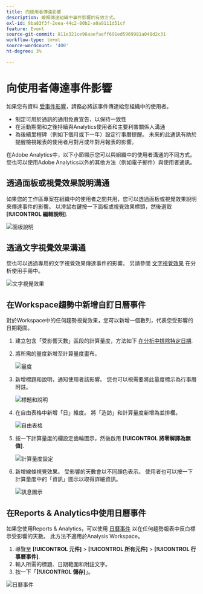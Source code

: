 ```yaml
---
title: 向使用者傳達影響
description: 瞭解傳達組織中事件影響的有效方式。
exl-id: 9ba83f3f-2eea-44c2-80b2-a0a9111d51cf
feature: Event
source-git-commit: 811e321ce96aaefaeff691ed5969981a048d2c31
workflow-type: tm+mt
source-wordcount: '400'
ht-degree: 3%

---
```


# 向使用者傳達事件影響

如果您有資料 [受事件影響](overview.md)，請務必將該事件傳達給您組織中的使用者。

* 制定可用於通訊的通用免責宣告，以保持一致性
* 在活動期間和之後持續與Analytics使用者和主要利害關係人溝通
* 為後續里程碑（例如下個月或下一年）設定行事曆提醒。 未來的此通訊有助於提醒檢視報表的使用者月對月或年對月報表的影響。

在Adobe Analytics中，以下小節顯示您可以與組織中的使用者溝通的不同方式。 您也可以使用Adobe Analytics以外的其他方法（例如電子郵件）與使用者通訊。

## 透過面板或視覺效果說明溝通

如果您的工作區專案在組織中的使用者之間共用，您可以透過面板或視覺效果說明來傳達事件的影響。 以滑鼠右鍵按一下面板或視覺效果標頭，然後選取 **[!UICONTROL 編輯說明]**.

![面板說明](assets/panel_description.png)

## 透過文字視覺效果溝通

您也可以透過專用的文字視覺效果傳達事件的影響。 另請參閱 [文字視覺效果](/help/analyze/analysis-workspace/visualizations/text.md) 在分析使用手冊中。

![文字視覺效果](assets/text_visualization.png)

## 在Workspace趨勢中新增自訂日曆事件

對於Workspace中的任何趨勢視覺效果，您可以新增一個數列，代表您受影響的日期範圍。

1. 建立包含「受影響天數」區段的計算量度，方法如下 [在分析中排除特定日期](segments.md).
1. 將所需的量度新增至計算量度畫布。

   ![量度](assets/calcmetric_event.png)

1. 新增標題和說明，通知使用者該影響。 您也可以視需要將此量度標示為行事曆附註。

   ![標題和說明](assets/calcmetric_title_description.png)

1. 在自由表格中新增「日」維度。 將「造訪」和計算量度新增為並排欄。

   ![自由表格](assets/calcmetric_freeform.png)

1. 按一下計算量度的欄設定齒輪圖示，然後啟用 **[!UICONTROL 將零解譯為無值]**.

   ![計算量度設定](assets/calcmetric_zero_no_value.png)

1. 新增線條視覺效果。 受影響的天數會以不同顏色表示。 使用者也可以按一下計算量度中的「資訊」圖示以取得詳細資訊。

   ![訊息圖示](assets/calcmetric_infoicon.png)

## 在Reports &amp; Analytics中使用日曆事件

如果您使用Reports &amp; Analytics，可以使用 [日曆事件](/help/components/t-calendar-event.md) 以在任何趨勢報表中反白標示受影響的天數。 此方法不適用於Analysis Workspace。

1. 導覽至 **[!UICONTROL 元件]** > **[!UICONTROL 所有元件]** > **[!UICONTROL 行事曆事件]**.
2. 輸入所需的標題、日期範圍和附註文字。
3. 按一下「**[!UICONTROL 儲存]**」。

![日曆事件](assets/exclude_calendar_event.png)

